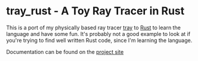 tray\_rust - A Toy Ray Tracer in Rust
===
This is a port of my physically based ray tracer [tray](https://github.com/Twinklebear/tray) to
[Rust](http://www.rust-lang.org) to learn the language and have some fun. It's probably not a good example
to look at if you're trying to find well written Rust code, since I'm learning the language.

Documentation can be found on the [project site](http://www.willusher.io/tray_rust/tray_rust/)

